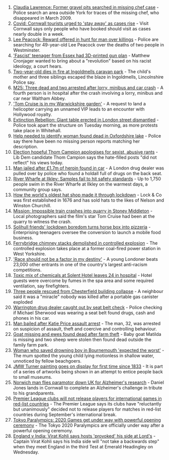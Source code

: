 1. [Claudia Lawrence: Former gravel pits searched in missing chef case](https://www.bbc.co.uk/news/uk-england-york-north-yorkshire-58320985?at_medium=RSS&at_campaign=KARANGA) - Police search an area outside York for traces of the missing chef, who disappeared in March 2009.
2. [Covid: Cornwall tourists urged to 'stay away' as cases rise](https://www.bbc.co.uk/news/uk-england-cornwall-58318695?at_medium=RSS&at_campaign=KARANGA) - Visit Cornwall says only people who have booked should visit as cases nearly double in a week.
3. [Lee Peacock: Reward offered in hunt for man over killings](https://www.bbc.co.uk/news/uk-england-london-58318998?at_medium=RSS&at_campaign=KARANGA) - Police are searching for 49-year-old Lee Peacock over the deaths of two people in Westminster.
4. ['Fascist' teenager from Essex had 3D-printed gun plan](https://www.bbc.co.uk/news/uk-england-essex-58322653?at_medium=RSS&at_campaign=KARANGA) - Matthew Cronjager wanted to bring about a "revolution" based on his racist ideology, a court hears.
5. [Two-year-old dies in fire at Ingoldmells caravan park](https://www.bbc.co.uk/news/uk-england-lincolnshire-58319097?at_medium=RSS&at_campaign=KARANGA) - The child's mother and three siblings escaped the blaze in Ingoldmells, Lincolnshire Police say.
6. [M25: Three dead and two arrested after lorry, minibus and car crash](https://www.bbc.co.uk/news/uk-england-essex-58312144?at_medium=RSS&at_campaign=KARANGA) - A fourth person is in hospital after the crash involving a lorry, minibus and car near Waltham Abbey.
7. ['Tom Cruise is in my Warwickshire garden'](https://www.bbc.co.uk/news/uk-england-coventry-warwickshire-58322732?at_medium=RSS&at_campaign=KARANGA) - A request to land a helicopter carrying an unnamed VIP leads to an encounter with Hollywood royalty.
8. [Extinction Rebellion: Giant table erected in London street dismantled](https://www.bbc.co.uk/news/uk-england-london-58319001?at_medium=RSS&at_campaign=KARANGA) - Police took apart the structure on Tuesday morning, as more protests take place in Whitehall.
9. [Help needed to identify woman found dead in Oxfordshire lake](https://www.bbc.co.uk/news/uk-england-oxfordshire-58306617?at_medium=RSS&at_campaign=KARANGA) - Police say there have been no missing person reports matching her description.
10. [Election hopeful Thom Campion apologises for sexist, abusive rants](https://www.bbc.co.uk/news/uk-england-tyne-58317634?at_medium=RSS&at_campaign=KARANGA) - Lib Dem candidate Thom Campion says the hate-filled posts "did not reflect" his views today.
11. [Man jailed after £1.7m of heroin found in car](https://www.bbc.co.uk/news/uk-england-cambridgeshire-58317619?at_medium=RSS&at_campaign=KARANGA) - A London drug dealer was pulled over by police who found a holdall full of drugs on the back seat.
12. [River Wharfe at Ilkley: Samples fail to hit safety standards](https://www.bbc.co.uk/news/uk-england-leeds-58315205?at_medium=RSS&at_campaign=KARANGA) - Up to 1,750 people swim in the River Wharfe at Ilkley on the warmest days, a community group says.
13. [How the world's oldest hat shop made it through lockdown](https://www.bbc.co.uk/news/uk-england-london-58307552?at_medium=RSS&at_campaign=KARANGA) - Lock & Co was first established in 1676 and has sold hats to the likes of Nelson and Winston Churchill.
14. [Mission: Impossible train crashes into quarry in Stoney Middleton](https://www.bbc.co.uk/news/uk-england-derbyshire-58307832?at_medium=RSS&at_campaign=KARANGA) - Local photographers said the film's star Tom Cruise had been at the quarry to witness the crash.
15. [Solihull friends' lockdown boredom turns horse box into pizzeria](https://www.bbc.co.uk/news/uk-england-birmingham-58283884?at_medium=RSS&at_campaign=KARANGA) - Enterprising teenagers oversee the conversion to launch a mobile food business.
16. [Ferrybridge chimney stacks demolished in controlled explosion](https://www.bbc.co.uk/news/uk-england-leeds-58297602?at_medium=RSS&at_campaign=KARANGA) - The controlled explosion takes place at a former coal-fired power station in West Yorkshire.
17. ['Race should not be a factor in my destiny'](https://www.bbc.co.uk/news/uk-england-london-58283709?at_medium=RSS&at_campaign=KARANGA) - A young Londoner beats 23,000 other entrants in one of the country's largest anti-racism competitions.
18. [Toxic mix of chemicals at Solent Hotel leaves 24 in hospital](https://www.bbc.co.uk/news/uk-england-hampshire-58315780?at_medium=RSS&at_campaign=KARANGA) - Hotel guests were overcome by fumes in the spa area and some required ventilation, say firefighters.
19. [Three people rescued from Chesterfield building collapse](https://www.bbc.co.uk/news/uk-england-derbyshire-58315770?at_medium=RSS&at_campaign=KARANGA) - A neighbour said it was a "miracle" nobody was killed after a portable gas canister exploded
20. [Warrington drug dealer caught out by seat belt check](https://www.bbc.co.uk/news/uk-england-manchester-58307598?at_medium=RSS&at_campaign=KARANGA) - Police checking if Michael Sherwood was wearing a seat belt found drugs, cash and phones in his car.
21. [Man bailed after Katie Price assault arrest](https://www.bbc.co.uk/news/uk-england-essex-58315334?at_medium=RSS&at_campaign=KARANGA) - The man, 32, was arrested on suspicion of assault, theft and coercive and controlling behaviour.
22. [Goat missing and ewes found dead after farm theft](https://www.bbc.co.uk/news/uk-england-leicestershire-58318698?at_medium=RSS&at_campaign=KARANGA) - Baby goat Matilda is missing and two sheep were stolen then found dead outside the family farm park.
23. [Woman who saved drowning boy in Bournemouth 'expected the worst'](https://www.bbc.co.uk/news/uk-england-dorset-58306620?at_medium=RSS&at_campaign=KARANGA) - The mum spotted the young child lying motionless in shallow water, unnoticed by fellow beachgoers.
24. [JMW Turner painting goes on display for first time since 1833](https://www.bbc.co.uk/news/entertainment-arts-58315142?at_medium=RSS&at_campaign=KARANGA) - It is part of a series of artworks being shown in an attempt to entice people back to small museums.
25. [Norwich man flies paramotor down UK for Alzheimer's research](https://www.bbc.co.uk/news/uk-england-norfolk-58304512?at_medium=RSS&at_campaign=KARANGA) - Daniel Jones lands in Cornwall to complete an Alzheimer's challenge in tribute to his grandparents.
26. [Premier League clubs will not release players for international games in red-list countries](https://www.bbc.co.uk/sport/football/58322829?at_medium=RSS&at_campaign=KARANGA) - The Premier League says its clubs have "reluctantly but unanimously" decided not to release players for matches in red-list countries during September's international break.
27. [Tokyo Paralympics: 2020 Games get under way with powerful opening ceremony](https://www.bbc.co.uk/sport/disability-sport/58316181?at_medium=RSS&at_campaign=KARANGA) - The Tokyo 2020 Paralympics are officially under way after a powerful opening ceremony.
28. [England v India: Virat Kohli says hosts 'provoked' his side at Lord's](https://www.bbc.co.uk/sport/cricket/58310819?at_medium=RSS&at_campaign=KARANGA) - Captain Virat Kohli says his India side will "not take a backwards step" when they meet England in the third Test at Emerald Headingley on Wednesday.
